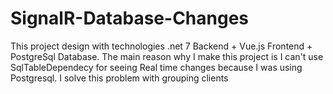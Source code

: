 # SignalR-Database-Changes
This project design with technologies .net 7 Backend + Vue.js Frontend + PostgreSql Database.
The main reason why I make this project is I can't use SqlTableDependecy for seeing Real time changes because I was using Postgresql.
I solve this problem with grouping clients
